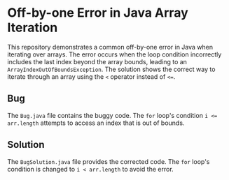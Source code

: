 # Off-by-one Error in Java Array Iteration

This repository demonstrates a common off-by-one error in Java when iterating over arrays.  The error occurs when the loop condition incorrectly includes the last index beyond the array bounds, leading to an `ArrayIndexOutOfBoundsException`. The solution shows the correct way to iterate through an array using the `<` operator instead of `<=`.

## Bug
The `Bug.java` file contains the buggy code. The `for` loop's condition `i <= arr.length` attempts to access an index that is out of bounds.

## Solution
The `BugSolution.java` file provides the corrected code. The `for` loop's condition is changed to `i < arr.length` to avoid the error.
